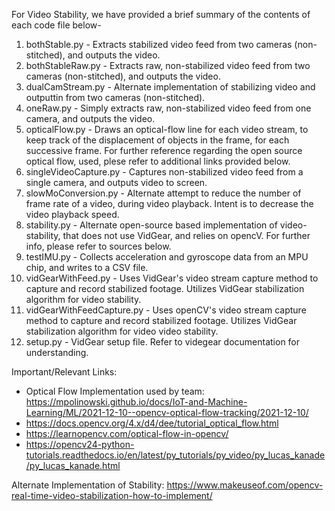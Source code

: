 For Video Stability, we have provided a brief summary of the contents of each code file below-
1. bothStable.py - Extracts stabilized video feed from two cameras (non-stitched), and outputs the video. 
2. bothStableRaw.py - Extracts raw, non-stabilized video feed from two cameras (non-stitched), and outputs the video. 
3. dualCamStream.py - Alternate implementation of stabilizing video and outputtin from two cameras (non-stitched).
4. oneRaw.py - Simply extracts raw, non-stabilized video feed from one camera, and outputs the video. 
5. opticalFlow.py - Draws an optical-flow line for each video stream, to keep track of the displacement of objects in the frame, for each successive frame. For further reference regarding the open source optical flow, used, plese refer to additional links provided below.
6. singleVideoCapture.py - Captures non-stabilized video feed from a single camera, and outputs video to screen. 
7. slowMoConversion.py - Alternate attempt to reduce the number of frame rate of a video, during video playback. Intent is to decrease the video playback speed. 
8. stability.py - Alternate open-source based implementation of video-stability, that does not use VidGear, and relies on opencV. For further info, please refer to sources below. 
9. testIMU.py - Collects acceleration and gyroscope data from an MPU chip, and writes to a CSV file. 
10. vidGearWithFeed.py - Uses VidGear's video stream capture method to capture and record stabilized footage. Utilizes VidGear stabilization algorithm for video stability. 
11. vidGearWithFeedCapture.py - Uses openCV's video stream capture method to capture and record stabilized footage. Utilizes VidGear stabilization algorithm for video video stability. 
12. setup.py - VidGear setup file. Refer to videgear documentation for understanding. 

Important/Relevant Links: 
- Optical Flow Implementation used by team: https://mpolinowski.github.io/docs/IoT-and-Machine-Learning/ML/2021-12-10--opencv-optical-flow-tracking/2021-12-10/
- https://docs.opencv.org/4.x/d4/dee/tutorial_optical_flow.html
- https://learnopencv.com/optical-flow-in-opencv/
- https://opencv24-python-tutorials.readthedocs.io/en/latest/py_tutorials/py_video/py_lucas_kanade/py_lucas_kanade.html

Alternate Implementation of Stability: https://www.makeuseof.com/opencv-real-time-video-stabilization-how-to-implement/
